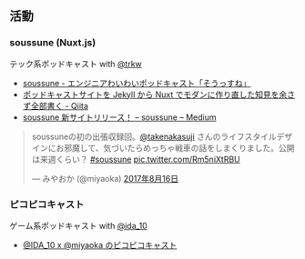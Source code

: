 ## 活動

### soussune (Nuxt.js)

テック系ポッドキャスト with [@trkw](https://twitter.com/trkw_)

* [soussune - エンジニアわいわいポッドキャスト「そうっすね」](https://soussune.com/)
* [ポッドキャストサイトを Jekyll から Nuxt でモダンに作り直した知見を余さず全部書く - Qiita](https://qiita.com/miyaoka/items/d830d80b3ad44f35b937)
* [soussune 新サイトリリース！ – soussune – Medium](https://medium.com/soussune/release-new-site-4e98e294ca9c)

<blockquote class="twitter-tweet" data-lang="ja"><p lang="ja" dir="ltr">soussuneの初の出張収録回。<a href="https://twitter.com/takenakasuji?ref_src=twsrc%5Etfw">@takenakasuji</a> さんのライフスタイルデザインにお邪魔して、気づいたらめっちゃ戦車の話をしまくりました。公開は来週くらい？ <a href="https://twitter.com/hashtag/soussune?src=hash&amp;ref_src=twsrc%5Etfw">#soussune</a> <a href="https://t.co/Rm5niXtRBU">pic.twitter.com/Rm5niXtRBU</a></p>&mdash; みやおか (@miyaoka) <a href="https://twitter.com/miyaoka/status/897858259159203841?ref_src=twsrc%5Etfw">2017年8月16日</a></blockquote>

### ピコピコキャスト

ゲーム系ポッドキャスト with [@ida_10](https://twitter.com/ida_10)

* [@IDA_10 x @miyaoka のピコピコキャスト](http://d.hatena.ne.jp/iandme/)
